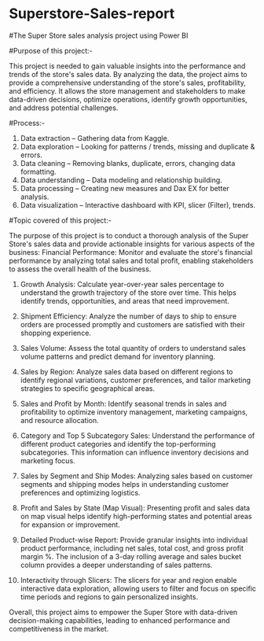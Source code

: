 # Superstore-Sales-report

#The Super Store sales analysis project using Power BI


#Purpose of this project:- 

This project is needed to gain valuable insights into the performance and trends of the store's sales data. By analyzing the data, the project aims to provide a comprehensive understanding of the store's sales, profitability, and efficiency. It allows the store management and stakeholders to make data-driven decisions, optimize operations, identify growth opportunities, and address potential challenges.


#Process:-

1) Data extraction – Gathering data from Kaggle.
2) Data exploration – Looking for patterns / trends, missing and duplicate & errors.
3) Data cleaning – Removing blanks, duplicate, errors, changing data formatting.
4) Data understanding – Data modeling and relationship building.
5) Data processing – Creating new measures and Dax EX for better analysis.
6) Data visualization – Interactive dashboard with KPI, slicer (Filter), trends.


#Topic covered of this project:-

The purpose of this project is to conduct a thorough analysis of the Super Store's sales data and provide actionable insights for various aspects of the business:
Financial Performance: Monitor and evaluate the store's financial performance by analyzing total sales and total profit, enabling stakeholders to assess the overall health of the business.

1) Growth Analysis: Calculate year-over-year sales percentage to understand the growth trajectory of the store over time. This helps identify trends, opportunities, and 
   areas that need improvement.
2) Shipment Efficiency: Analyze the number of days to ship to ensure orders are processed promptly and customers are satisfied with their shopping experience.
   
3) Sales Volume: Assess the total quantity of orders to understand sales volume patterns and predict demand for inventory planning.

4) Sales by Region: Analyze sales data based on different regions to identify regional variations, customer preferences, and tailor marketing strategies to specific 
   geographical areas.
   
5) Sales and Profit by Month: Identify seasonal trends in sales and profitability to optimize inventory management, marketing campaigns, and resource allocation.
   
6) Category and Top 5 Subcategory Sales: Understand the performance of different product categories and identify the top-performing subcategories. This information can 
   influence inventory decisions and marketing focus.
   
7) Sales by Segment and Ship Modes: Analyzing sales based on customer segments and shipping modes helps in understanding customer preferences and optimizing logistics.
   
8) Profit and Sales by State (Map Visual): Presenting profit and sales data on map visual helps identify high-performing states and potential areas for expansion or 
   improvement.

9) Detailed Product-wise Report: Provide granular insights into individual product performance, including net sales, total cost, and gross profit margin %. The inclusion of 
   a 3-day rolling average and sales bucket column provides a deeper understanding of sales patterns.
    
10) Interactivity through Slicers: The slicers for year and region enable interactive data exploration, allowing users to filter and focus on specific time periods and 
    regions to gain personalized insights.

Overall, this project aims to empower the Super Store with data-driven decision-making capabilities, leading to enhanced performance and competitiveness in the market.


